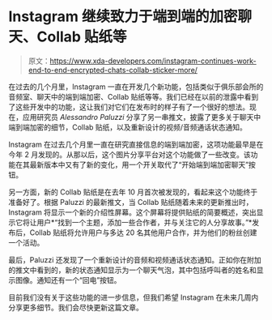 # Instagram 继续致力于端到端的加密聊天、Collab 贴纸等

> 原文：<https://www.xda-developers.com/instagram-continues-work-end-to-end-encrypted-chats-collab-sticker-more/>

在过去的几个月里，Instagram 一直在开发几个新功能，包括类似于俱乐部会所的音频室、聊天中的端到端加密、Collab 贴纸等等。我们已经在以前的泄露中看到了这些开发中的功能，这让我们对它们在发布时的样子有了一个很好的想法。现在，应用研究员 *Alessandro Paluzzi* 分享了另一串推文，披露了更多关于聊天中端到端加密的细节，Collab 贴纸，以及重新设计的视频/音频通话状态通知。

Instagram 在过去几个月里一直在研究直接信息的端到端加密，这项功能最早是在今年 2 月发现的。从那以后，这个图片分享平台对这个功能做了一些改变。该功能在其最新版本中又有了新的变化，用一个开关取代了“开始端到端加密聊天”按钮。

另一方面，新的 Collab 贴纸是在去年 10 月首次被发现的，看起来这个功能终于准备好了。根据 Paluzzi 的最新推文，当 Collab 贴纸随着未来的更新推出时，Instagram 将显示一个新的介绍性屏幕。这个屏幕将提供贴纸的简要概述，突出显示它将让用户*“找到一个主题，添加一些合作者，并与关注它的人分享故事。”*发布后，Collab 贴纸将允许用户与多达 20 名其他用户合作，并为他们的粉丝创建一个活动。

最后，Paluzzi 还发现了一个重新设计的音频和视频通话状态通知。正如你在附加的推文中看到的，新的状态通知显示为一个聊天气泡，其中包括呼叫者的姓名和显示图像。通知还有一个“回电”按钮。

目前我们没有关于这些功能的进一步信息，但我们希望 Instagram 在未来几周内分享更多细节。我们会尽快更新这篇文章。